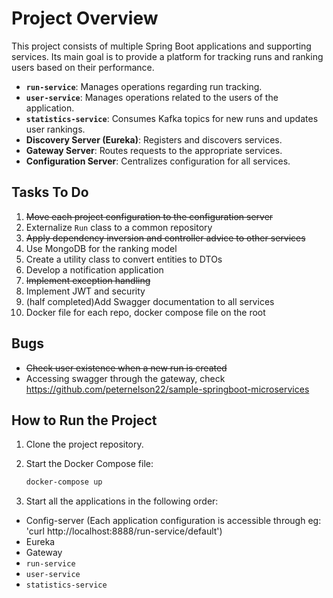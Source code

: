 # Project Overview

This project consists of multiple Spring Boot applications and supporting services. Its main goal is to provide a platform for tracking runs and ranking users based on their performance.

- **`run-service`**: Manages operations regarding run tracking.
- **`user-service`**: Manages operations related to the users of the application.
- **`statistics-service`**: Consumes Kafka topics for new runs and updates user rankings.
- **Discovery Server (Eureka)**: Registers and discovers services.
- **Gateway Server**: Routes requests to the appropriate services.
- **Configuration Server**: Centralizes configuration for all services.


## Tasks To Do

1. ~~Move each project configuration to the configuration server~~
2. Externalize `Run` class to a common repository
3. ~~Apply dependency inversion and controller advice to other services~~
4. Use MongoDB for the ranking model
5. Create a utility class to convert entities to DTOs
6. Develop a notification application
7. ~~Implement exception handling~~
8. Implement JWT and security
9. (half completed)Add Swagger documentation to all services
10. Docker file for each repo, docker compose file on the root

## Bugs

- ~~Check user existence when a new run is created~~
- Accessing swagger through the gateway, check https://github.com/peternelson22/sample-springboot-microservices

## How to Run the Project

1. Clone the project repository.
2. Start the Docker Compose file:

    ```bash
    docker-compose up
    ```

3. Start all the applications in the following order:
  - Config-server (Each application configuration is accessible through eg: 'curl http://localhost:8888/run-service/default')
  - Eureka
  - Gateway
  - `run-service`
  - `user-service`
  - `statistics-service`